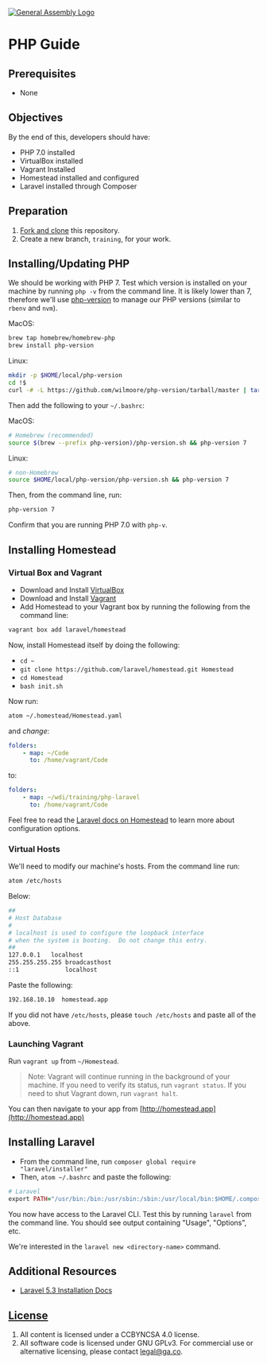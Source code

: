 [![General Assembly Logo](https://camo.githubusercontent.com/1a91b05b8f4d44b5bbfb83abac2b0996d8e26c92/687474703a2f2f692e696d6775722e636f6d2f6b6538555354712e706e67)](https://generalassemb.ly/education/web-development-immersive)

# PHP Guide

## Prerequisites

-   None

## Objectives

By the end of this, developers should have:

-  PHP 7.0 installed
-  VirtualBox installed
-  Vagrant Installed
-  Homestead installed and configured
-  Laravel installed through Composer

## Preparation

1.  [Fork and clone](https://github.com/ga-wdi-boston/meta/wiki/ForkAndClone)
    this repository.
1.  Create a new branch, `training`, for your work.

## Installing/Updating PHP

We should be working with PHP 7. Test which version is installed on your
machine by running `php -v` from the command line. It is likely lower than 7,
therefore we'll use [php-version](https://github.com/wilmoore/php-version) to
manage our PHP versions (similar to `rbenv` and `nvm`).

MacOS:

```bash
brew tap homebrew/homebrew-php
brew install php-version
```

Linux:

```bash
mkdir -p $HOME/local/php-version
cd !$
curl -# -L https://github.com/wilmoore/php-version/tarball/master | tar -xz --strip 1
```

Then add the following to your `~/.bashrc`:

MacOS:

```bash
# Homebrew (recommended)
source $(brew --prefix php-version)/php-version.sh && php-version 7
```

Linux:

```bash
# non-Homebrew
source $HOME/local/php-version/php-version.sh && php-version 7
```

Then, from the command line, run:

```bash
php-version 7
```

Confirm that you are running PHP 7.0 with `php-v`.

## Installing Homestead

### Virtual Box and Vagrant

-  Download and Install [VirtualBox](https://www.virtualbox.org/wiki/Downloads)
-  Download and Install [Vagrant](https://www.vagrantup.com/downloads.html)
-  Add Homestead to your Vagrant box by running the following from the command
 line:

```bash
vagrant box add laravel/homestead
```

Now, install Homestead itself by doing the following:

-  `cd ~`
-  `git clone https://github.com/laravel/homestead.git Homestead`
-  `cd Homestead`
-  `bash init.sh`

Now run:

```bash
atom ~/.homestead/Homestead.yaml
```

and *change*:

```yaml
folders:
    - map: ~/Code
      to: /home/vagrant/Code
```

to:

```yaml
folders:
    - map: ~/wdi/training/php-laravel
      to: /home/vagrant/Code
```

Feel free to read the [Laravel docs on Homestead](https://laravel.com/docs/5.3/homestead)
to learn more about configuration options.

### Virtual Hosts

We'll need to modify our machine's hosts. From the command line run:

```bash
atom /etc/hosts
```

Below:

```sh
##
# Host Database
#
# localhost is used to configure the loopback interface
# when the system is booting.  Do not change this entry.
##
127.0.0.1	localhost
255.255.255.255	broadcasthost
::1             localhost
```

Paste the following:

```bash
192.168.10.10  homestead.app
```

If you did not have `/etc/hosts`, please `touch /etc/hosts` and paste all of the above.

### Launching Vagrant

Run `vagrant up` from `~/Homestead`.

> Note: Vagrant will continue running in the background of your machine. If you
> need to verify its status, run `vagrant status`. If you need to shut Vagrant
> down, run `vagrant halt`.

You can then navigate to your app from [http://homestead.app](http://homestead.app)

## Installing Laravel

-  From the command line, run `composer global require "laravel/installer"`
-  Then, `atom ~/.bashrc` and paste the following:

```ruby
# Laravel
export PATH="/usr/bin:/bin:/usr/sbin:/sbin:/usr/local/bin:$HOME/.composer/vendor/bin/"
```

You now have access to the Laravel CLI. Test this by running `laravel` from the
command line. You should see output containing "Usage", "Options", etc.

We're interested in the `laravel new <directory-name>` command.

## Additional Resources

-  [Laravel 5.3 Installation Docs](https://laravel.com/docs/5.3#installing-laravel)

## [License](LICENSE)

1.  All content is licensed under a CC­BY­NC­SA 4.0 license.
1.  All software code is licensed under GNU GPLv3. For commercial use or
    alternative licensing, please contact legal@ga.co.
